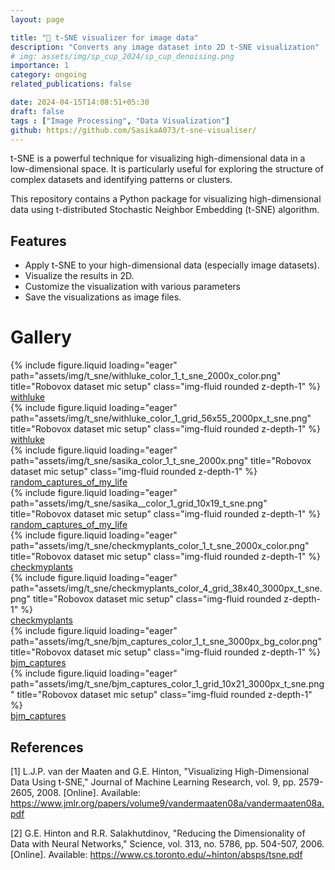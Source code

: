 ```yaml
---
layout: page

title: "🔮 t-SNE visualizer for image data"  
description: "Converts any image dataset into 2D t-SNE visualization"
# img: assets/img/sp_cup_2024/sp_cup_denoising.png
importance: 1
category: ongoing
related_publications: false

date: 2024-04-15T14:08:51+05:30
draft: false
tags : ["Image Processing", "Data Visualization"]
github: https://github.com/SasikaA073/t-sne-visualiser/
---
```


t-SNE is a powerful technique for visualizing high-dimensional data in a low-dimensional space. It is particularly useful for exploring the structure of complex datasets and identifying patterns or clusters.

This repository contains a Python package for visualizing high-dimensional data using t-distributed Stochastic Neighbor Embedding (t-SNE) algorithm.

## Features

- Apply t-SNE to your high-dimensional data (especially image datasets).
- Visualize the results in 2D.
- Customize the visualization with various parameters
- Save the visualizations as image files.

# Gallery
<div class="container">
  <div class="row">
    <div class="col">
      {% include figure.liquid loading="eager" path="assets/img/t_sne/withluke_color_1_t_sne_2000x_color.png" title="Robovox dataset mic setup" class="img-fluid rounded z-depth-1" %}
      <div class="caption"><a href="https://www.instagram.com/withluke"><i class="fab fa-instagram"></i> withluke</a></div>
    </div>
    <div class="col">
      {% include figure.liquid loading="eager" path="assets/img/t_sne/withluke_color_1_grid_56x55_2000px_t_sne.png" title="Robovox dataset mic setup" class="img-fluid rounded z-depth-1" %}
      <div class="caption"><a href="https://www.instagram.com/withluke"><i class="fab fa-instagram"></i> withluke</a></div>
    </div>
  </div>

  <div class="row">
    <div class="col">
      {% include figure.liquid loading="eager" path="assets/img/t_sne/sasika_color_1_t_sne_2000x.png" title="Robovox dataset mic setup" class="img-fluid rounded z-depth-1" %}
      <div class="caption"><a href="https://www.instagram.com/random_captures_of_my_life"><i class="fab fa-instagram"></i> random_captures_of_my_life</a></div>
    </div>
    <div class="col">
      {% include figure.liquid loading="eager" path="assets/img/t_sne/sasika__color_1_grid_10x19_t_sne.png" title="Robovox dataset mic setup" class="img-fluid rounded z-depth-1" %}
      <div class="caption"><a href="https://www.instagram.com/random_captures_of_my_life"><i class="fab fa-instagram"></i> random_captures_of_my_life</a></div>
    </div>
  </div>

  <div class="row">
    <div class="col">
      {% include figure.liquid loading="eager" path="assets/img/t_sne/checkmyplants_color_1_t_sne_2000x_color.png" title="Robovox dataset mic setup" class="img-fluid rounded z-depth-1" %}
      <div class="caption"><a href="https://www.instagram.com/checkmyplants"><i class="fab fa-instagram"></i> checkmyplants</a></div>
    </div>
    <div class="col">
      {% include figure.liquid loading="eager" path="assets/img/t_sne/checkmyplants_color_4_grid_38x40_3000px_t_sne.png" title="Robovox dataset mic setup" class="img-fluid rounded z-depth-1" %}
      <div class="caption"><a href="https://www.instagram.com/checkmyplants"><i class="fab fa-instagram"></i> checkmyplants</a></div>
    </div>
  </div>

  <div class="row">
    <div class="col">
      {% include figure.liquid loading="eager" path="assets/img/t_sne/bjm_captures_color_1_t_sne_3000px_bg_color.png" title="Robovox dataset mic setup" class="img-fluid rounded z-depth-1" %}
      <div class="caption"><a href="https://www.instagram.com/bjm_captures"><i class="fab fa-instagram"></i> bjm_captures</a></div>
    </div>
    <div class="col">
      {% include figure.liquid loading="eager" path="assets/img/t_sne/bjm_captures_color_1_grid_10x21_3000px_t_sne.png" title="Robovox dataset mic setup" class="img-fluid rounded z-depth-1" %}
      <div class="caption"><a href="https://www.instagram.com/bjm_captures"><i class="fab fa-instagram"></i> bjm_captures</a></div>
    </div>
  </div>
</div>


## References

<div class="container">
  <p>[1] L.J.P. van der Maaten and G.E. Hinton, "Visualizing High-Dimensional Data Using t-SNE," Journal of Machine Learning Research, vol. 9, pp. 2579-2605, 2008. [Online]. Available: <a href="https://www.jmlr.org/papers/volume9/vandermaaten08a/vandermaaten08a.pdf">https://www.jmlr.org/papers/volume9/vandermaaten08a/vandermaaten08a.pdf</a></p>
  <p>[2] G.E. Hinton and R.R. Salakhutdinov, "Reducing the Dimensionality of Data with Neural Networks," Science, vol. 313, no. 5786, pp. 504-507, 2006. [Online]. Available: <a href="https://www.cs.toronto.edu/~hinton/absps/tsne.pdf">https://www.cs.toronto.edu/~hinton/absps/tsne.pdf</a></p>
</div>
